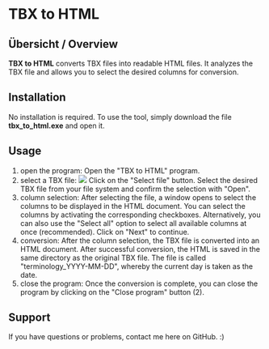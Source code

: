 # TBX to HTML

## Übersicht / Overview
**TBX to HTML** converts TBX files into readable HTML files. It analyzes the TBX file and allows you to select the desired columns for conversion.

## Installation
No installation is required. To use the tool, simply download the file **tbx_to_html.exe** and open it.

## Usage
1. open the program:
       Open the "TBX to HTML" program.
2. select a TBX file:
       <img src="TBX_to_HTML/MVP/Programm öffnet sich.PNG"></img>
       Click on the "Select file" button.
       Select the desired TBX file from your file system and confirm the selection with "Open".
4. column selection:
       After selecting the file, a window opens to select the columns to be displayed in the HTML document.
       You can select the columns by activating the corresponding checkboxes.
       Alternatively, you can also use the "Select all" option to select all available columns at once (recommended).
       Click on "Next" to continue.
5. conversion:
       After the column selection, the TBX file is converted into an HTML document.
       After successful conversion, the HTML is saved in the same directory as the original TBX file. The file is called "terminology_YYYY-MM-DD", whereby the current day is taken as the date.
6. close the program:
       Once the conversion is complete, you can close the program by clicking on the "Close program" button (2).

## Support
If you have questions or problems, contact me here on GitHub. :)



